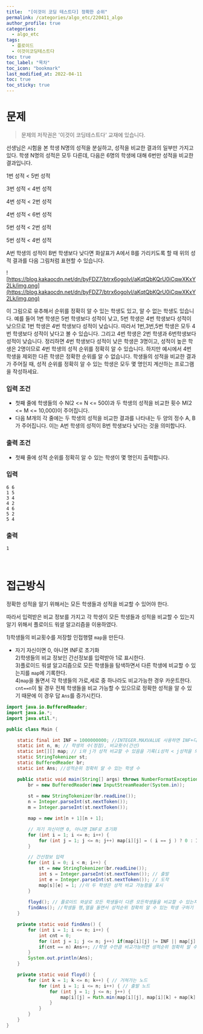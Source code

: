 ```yaml
---
title:  "[이것이 코딩 테스트다] 정확한 순위"
permalink: /categories/algo_etc/220411_algo
author_profile: true
categories:
  - algo_etc
tags:
  - 플로이드
  - 이것이코딩테스트다
toc: true
toc_label: "목차"
toc_icon: "bookmark"
last_modified_at: 2022-04-11
toc: true
toc_sticky: true
---
```


# 문제
> 문제의 저작권은 '이것이 코딩테스트다' 교재에 있습니다.  

선생님은 시험을 본 학생 N명의 성적을 분실하고, 성적을 비교한 결과의 일부만 가지고 있다. 학생 N명의 성적은 모두 다른데, 다음은 6명의 학생에 대해 6번만 성적을 비교한 결과입니다.  

1번 성적 < 5번 성적  

3번 성적 < 4번 성적  

4번 성적 < 2번 성적  

4번 성적 < 6번 성적  

5번 성적 < 2번 성적  

5번 성적 < 4번 성적  

A번 학생의 성적이 B번 학생보다 낮다면 화살표가 A에서 B를 가리키도록 할 때 위의 성적 결과를 다음 그림처럼 표현할 수 있습니다.  

![https://blog.kakaocdn.net/dn/byFDZ7/btrx6ogolvl/aKqtQbKQrU0iCqwXKxY2Lk/img.png](https://blog.kakaocdn.net/dn/byFDZ7/btrx6ogolvl/aKqtQbKQrU0iCqwXKxY2Lk/img.png)  

이 그림으로 유추해서 순위를 정확히 알 수 있는 학생도 있고, 알 수 없는 학생도 있습니다. 예를 들어 1번 학생은 5번 학생보다 성적이 낮고, 5번 학생은 4번 학생보다 성적이 낮으므로 1번 학생은 4번 학생보다 성적이 낮습니다. 따라서 1번,3번,5번 학생은 모두 4번 학생보다 성적이 낮다고 볼 수 있습니다. 그리고 4번 학생은 2번 학생과 6번학생보다 성적이 낮습니다. 정리하면 4번 학생보다 성적이 낮은 학생은 3명이고, 성적이 높은 학생은 2명이므로 4번 학생의 성적 순위를 정확히 알 수 있습니다. 하지만 예시에서 4번 학생을 제외한 다른 학생은 정확한 순위를 알 수 없습니다. 학생들의 성적을 비교한 결과가 주어질 때, 성적 순위를 정확히 알 수 있는 학생은 모두 몇 명인지 계산하는 프로그램을 작성하세요.  

### 입력 조건  
- 첫째 줄에 학생들의 수 N(2 <= N <= 500)과 두 학생의 성적을 비교한 횟수 M(2 <= M <= 10,000)이 주어집니다.  
- 다음 M개의 각 줄에는 두 학생의 성적을 비교한 결과를 나타내는 두 양의 정수 A, B가 주어집니다.  이는 A번 학생의 성적이 B번 학생보다 낮다는 것을 의미합니다.  

### 출력 조건  
- 첫째 줄에 성적 순위를 정확히 알 수 있는 학생이 몇 명인지 출력합니다.  

### 입력
```
6 6
1 5
3 4
4 2
4 6
5 2
5 4
```

### 출력
```
1
```

<br/>

# 접근방식
정확한 성적을 알기 위해서는 모든 학생들과 성적을 비교할 수 있어야 한다.  

따라서 입력받은 비교 정보를 가지고 각 학생이 모든 학생들과 성적을 비교할 수 있는지 알기 위해서 플로이드 워셜 알고리즘을 이용하였다.  

1)학생들의 비교횟수를 저장할 인접행렬  `map`을 만든다. 
- 자기 자신이면 0, 아니면 INF로 초기화  
2)학생들의 비교 정보인 간선정보를 입력받아 1로 표시한다.  
3)플로이드 워셜 알고리즘으로 모든 학생들을 탐색하면서 다른 학생에 비교할 수 있는지를 `map`에 기록한다.  
4)`map`을 돌면서 각 학생들의 가로,세로 중 하나라도 비교가능한 경우 카운트한다. `cnt==n`이 될 경우 전체 학생들을 비교 가능할 수 있으므로 정확한 성적을 알 수 있기 때문에 이 경우 답 `Ans`를 증가시킨다.  

```java
import java.io.BufferedReader;
import java.io.*;
import java.util.*;

public class Main {

	static final int INF = 1000000000; //INTEGER.MAXVALUE 사용하면 INF+다른값 시 오버플로우 발생
	static int n, m; // 학생의 수(정점), 비교횟수(간선)
	static int[][] map; // i와 j가 성적 비교할 수 있음을 기록(i성적 < j성적을 의미)
	static StringTokenizer st;
	static BufferedReader br;
	static int Ans; //성적순위 정확히 알 수 있는 학생 수

	public static void main(String[] args) throws NumberFormatException, IOException {
		br = new BufferedReader(new InputStreamReader(System.in));
		
		st = new StringTokenizer(br.readLine());
		n = Integer.parseInt(st.nextToken());
		m = Integer.parseInt(st.nextToken());

		map = new int[n + 1][n + 1];

		// 자기 자신이면 0, 아니면 INF로 초기화
		for (int i = 1; i <= n; i++) {
			for (int j = 1; j <= n; j++) map[i][j] = ( i == j ) ? 0 : INF;
		}

		// 간선정보 입력
		for (int i = 0; i < m; i++) {
			st = new StringTokenizer(br.readLine());
			int s = Integer.parseInt(st.nextToken()); // 출발
			int e = Integer.parseInt(st.nextToken()); // 도착
			map[s][e] = 1; //이 두 학생은 성적 비교 가능함을 표시
		}
		
		floyd(); // 플로이드 와샬로 모든 학생들이 다른 모든학생들을 비교할 수 있는지 검사
		findAns(); //학생들 행,열을 돌면서 성적순위 정확히 알 수 있는 학생 구하기 
	}

	private static void findAns() {
		for (int i = 1; i <= n; i++) {
			int cnt = 0;
			for (int j = 1; j <= n; j++) if(map[i][j] != INF || map[j][i] != INF) cnt++;
			if(cnt == n) Ans++; //학생 수만큼 비교가능하면 성적순위 정확히 알 수 있음
		}
		System.out.println(Ans);
	}

	private static void floyd() {
		for (int k = 1; k <= n; k++) { // 거쳐가는 노드
			for (int i = 1; i <= n; i++) { // 출발 노드
				for (int j = 1; j <= n; j++) {
					map[i][j] = Math.min(map[i][j], map[i][k] + map[k][j]); 
				}
			}
		}
	}
}
```  
